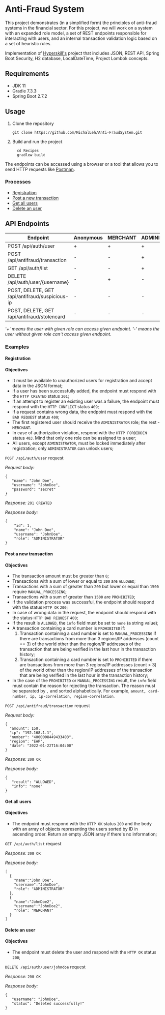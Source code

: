 # Anti-Fraud System

This project demonstrates (in a simplified form) the principles of anti-fraud systems in the financial sector. For this project, we will work on a system with an expanded role model, a set of REST endpoints responsible for interacting with users, and an internal transaction validation logic based on a set of heuristic rules.

Implementation of [Hyperskill's](https://hyperskill.org/projects/232) project that includes JSON, REST API, Spring Boot Security, H2 database, LocalDateTime, Project Lombok concepts. 

## Requirements

- JDK 11
- Gradle 7.3.3
- Spring Boot 2.7.2

## Usage

1. Clone the repository
    ```shell
    git clone https://github.com/MichalLeh/Anti-FraudSystem.git
    ```
2. Build and run the project
    ```shell
      cd Recipes
      gradlew build
    ```

The endpoints can be accessed using a browser or a tool that allows you to send HTTP requests
like [Postman](https://www.getpostman.com/).

### Processes

- [Registration](#registration)
- [Post a new transaction](#post-a-new-transaction)
- [Get all users](#get-all-users)
- [Delete an user](#delete-an-user)


## API Endpoints

| Endpoint                                        | Anonymous | MERCHANT | ADMINISTRATOR | SUPPORT |
|-------------------------------------------------|-----------|----------|---------------|---------|
| POST /api/auth/user                             | +         | +        | +             | +       |
| POST /api/antifraud/transaction                 | -         | -        | +             | -       |
| GET /api/auth/list                              | -         | -        | +             | +       |
| DELETE /api/auth/user/{username}                | -         | +        | -             | -       |
| POST, DELETE, GET /api/antifraud/suspicious-ip  | -         | -        | -             | +       |
| POST, DELETE, GET /api/antifraud/stolencard     | -         | -        | -             | +       |

_'+' means the user with given role can access given endpoint. '-' means the user without given role can't access given endpoint._

### Examples

#### Registration

#### Objectives

- It must be available to unauthorized users for registration and accept data in the JSON format;
- If a user has been successfully added, the endpoint must respond with the `HTTP CREATED` status `201`;
- If an attempt to register an existing user was a failure, the endpoint must respond with the `HTTP CONFLICT` status `409`;
- If a request contains wrong data, the endpoint must respond with the `BAD REQUEST` status `400`;
- The first registered user should receive the `ADMINISTRATOR` role; the rest - `MERCHANT`. 
- In case of authorization violation, respond with the `HTTP FORBIDDEN` status `403`. Mind that only one role can be assigned to a user;
- All users, except `ADMINISTRATOR`, must be locked immediately after registration; only `ADMINISTRATOR` can unlock users;

`POST /api/auth/user` request

*Request body:*

```
{
   "name": "John Doe",
   "username": "JohnDoe",
   "password": "secret"
}
```

*Response:* `201 CREATED`

*Response body:*

```
{
    "id": 1,
    "name": "John Doe",
    "username": "JohnDoe",
    "role": "ADMINISTRATOR"
}
```

#### Post a new transaction

#### Objectives

- The transaction amount must be greater than `0`;
- Transactions with a sum of lower or equal to `200` are `ALLOWED`;
- Transactions with a sum of greater than `200` but lower or equal than `1500` require `MANUAL_PROCESSING`;
- Transactions with a sum of greater than `1500` are `PROHIBITED`;
- If the validation process was successful, the endpoint should respond with the status `HTTP OK` `200`;
- In case of wrong data in the request, the endpoint should respond with the status `HTTP BAD REQUEST` `400`;
- If the result is `ALLOWED`, the `info` field must be set to `none` (a string value);
- A transaction containing a card number is `PROHIBITED` if:
    1. Transaction containing a card number is set to `MANUAL_PROCESSING` if there are transactions from more than 3 regions/IP addresses (count  == 3) of the world other than the region/IP addresses of the transaction that are being verified in the last hour in the transaction history;
    2. Transaction containing a card number is set to `PROHIBITED` if there are transactions from more than 3 regions/IP addresses (count > 3) of the world other than the region/IP addresses of the transaction that are being verified in the last hour in the transaction history;
- In the case of the `PROHIBITED` or `MANUAL_PROCESSING` result, the `info` field must contain the reason for rejecting the transaction. The reason must be separated by `,` and sorted alphabetically. For example, `amount, card-number, ip, ip-correlation, region-correlation`.

`POST /api/antifraud/transaction` request

*Request body:*

```
{
  "amount": 150,
  "ip": "192.168.1.1",
  "number": "4000008449433403",
  "region": "EAP",
  "date": "2022-01-22T16:04:00"
}
```

*Response:* `200 OK`

*Response body:*

```
{
   "result": "ALLOWED",
   "info": "none"
}
```

#### Get all users

#### Objectives

- The endpoint must respond with the `HTTP OK` status `200` and the body with an array of objects representing the users sorted by ID in ascending order. Return an empty JSON array if there's no information;

`GET /api/auth/list` request

*Response:* `200 OK`

*Response body:*

```
[
  {
    "name":"John Doe",
    "username":"JohnDoe",
    "role": "ADMINISTRATOR"
  },
  {
    "name":"JohnDoe2",
    "username":"JohnDoe2",
    "role": "MERCHANT"
  }
]
```

#### Delete an user

#### Objectives

- The endpoint must delete the user and respond with the `HTTP OK` status `200`;

`DELETE /api/auth/user/johndoe` request

*Response:* `200 OK`

*Response body:*

```
{
   "username": "JohnDoe",
   "status": "Deleted successfully!"
}
```
